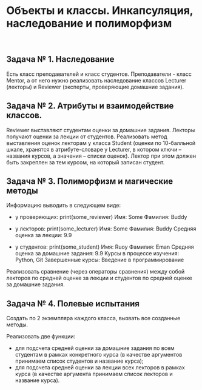 # Объекты и классы. Инкапсуляция, наследование и полиморфизм
​
## Задача № 1. Наследование
Есть класс преподавателей и класс студентов. 
Преподаватели - класс Mentor, а от него нужно реализовать наследование классов Lecturer (лекторы) и Reviewer (эксперты, проверяющие домашние задания). 

## Задача № 2. Атрибуты и взаимодействие классов.
Reviewer выставляют студентам оценки за домашние задания. 
Лекторы получают оценки за лекции от студентов.
Реализовать метод выставления оценок лекторам у класса Student 
(оценки по 10-балльной шкале, хранятся в атрибуте-словаре у Lecturer, в котором ключи – названия курсов, а значения – списки оценок). 
Лектор при этом должен быть закреплен за тем курсом, на который записан студент.

## Задача № 3. Полиморфизм и магические методы
Информацию выводить в следующем виде:

- у проверяющих:
  print(some_reviewer)
  Имя: Some
  Фамилия: Buddy

- у лекторов:
  print(some_lecturer)
  Имя: Some
  Фамилия: Buddy
  Средняя оценка за лекции: 9.9
  
- у студентов:
  print(some_student)
  Имя: Ruoy
  Фамилия: Eman
  Средняя оценка за домашние задания: 9.9
  Курсы в процессе изучения: Python, Git
  Завершенные курсы: Введение в программирование
  
Реализовать сравнение (через операторы сравнения) между собой лекторов по средней оценке за лекции и студентов по средней оценке за домашние задания.

## Задача № 4. Полевые испытания

Создать по 2 экземпляра каждого класса, вызвать все созданные методы.

Реализовать две функции:

- для подсчета средней оценки за домашние задания по всем студентам в рамках конкретного курса (в качестве аргументов принимаем список студентов и название курса);
- для подсчета средней оценки за лекции всех лекторов в рамках курса (в качестве аргумента принимаем список лекторов и название курса).
